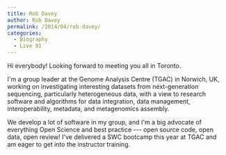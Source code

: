```yaml
---
title: Rob Davey
author: Rob Davey
permalink: /2014/04/rob-davey/
categories:
  - Biography
  - Live 01
---
```

Hi everybody! Looking forward to meeting you all in Toronto.

I'm a group leader at the Genome Analysis Centre (TGAC) in Norwich, UK, working on investigating interesting datasets from next-generation sequencing, particularly heterogeneous data, with a view to research software and algorithms for data integration, data management, interoperability, metadata, and metagenomics assembly.

We develop a lot of software in my group, and I'm a big advocate of everything Open Science and best practice --- open source code, open data, open review! I've delivered a SWC bootcamp this year at TGAC and am eager to get into the instructor training.
